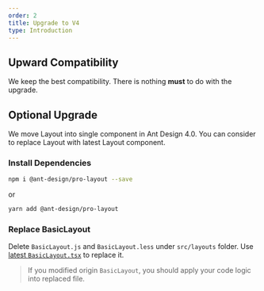 ```yaml
---
order: 2
title: Upgrade to V4
type: Introduction
---
```


## Upward Compatibility

We keep the best compatibility. There is nothing **must** to do with the upgrade.

## Optional Upgrade

We move Layout into single component in Ant Design 4.0.
You can consider to replace Layout with latest Layout component.

### Install Dependencies

```bash
npm i @ant-design/pro-layout --save
```

or

```bash
yarn add @ant-design/pro-layout
```

### Replace BasicLayout

Delete `BasicLayout.js` and `BasicLayout.less` under `src/layouts` folder.
Use [latest `BasicLayout.tsx`](https://github.com/ant-design/ant-design-pro/blob/v4/src/layouts/BasicLayout.tsx) to replace it.

> If you modified origin `BasicLayout`, you should apply your code logic into replaced file.
